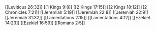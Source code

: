 [[Leviticus 26:32]]
[[1 Kings 9:8]]
[[2 Kings 17:15]]
[[2 Kings 18:12]]
[[2 Chronicles 7:21]]
[[Jeremiah 5:19]]
[[Jeremiah 22:8]]
[[Jeremiah 22:9]]
[[Jeremiah 31:32]]
[[Lamentations 2:15]]
[[Lamentations 4:12]]
[[Ezekiel 14:23]]
[[Ezekiel 16:59]]
[[Romans 2:5]]

